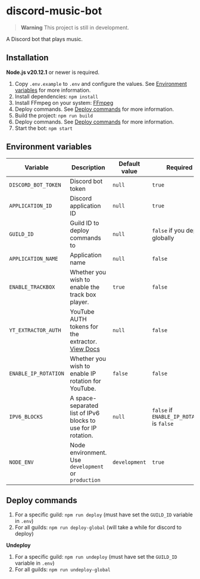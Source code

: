 # discord-music-bot

> __Warning__
> This project is still in development.

A Discord bot that plays music.

## Installation

**Node.js v20.12.1** or newer is required.

1. Copy `.env.example` to `.env` and configure the values. See [Environment variables](#environment-variables) for more information.
2. Install dependencies: `npm install`
3. Install FFmpeg on your system: [FFmpeg](https://ffmpeg.org/download.html)
4. Deploy commands. See [Deploy commands](#deploy-commands) for more information.
5. Build the project: `npm run build`
6. Deploy commands. See [Deploy commands](#deploy-commands) for more information.
6. Start the bot: `npm start`

## Environment variables

| Variable | Description | Default value | Required |
| -------- | ----------- | ------------- | -------- |
| `DISCORD_BOT_TOKEN` | Discord bot token | `null` | `true` |
| `APPLICATION_ID` | Discord application ID | `null` | `true` |
| `GUILD_ID` | Guild ID to deploy commands to | `null` | `false` if you deploy globally |
| `APPLICATION_NAME` | Application name | `null` | `false` |
| `ENABLE_TRACKBOX` | Whether you wish to enable the track box player. | `true` | `false` |
| `YT_EXTRACTOR_AUTH` | YouTube AUTH tokens for the extractor. [View Docs](https://github.com/retrouser955/discord-player-youtubei) | `null` | `false` |
| `ENABLE_IP_ROTATION` | Whether you wish to enable IP rotation for YouTube. | `false` | `false` |
| `IPV6_BLOCKS` | A space-separated list of IPv6 blocks to use for IP rotation. | `null` | `false` if `ENABLE_IP_ROTATION` is `false` |
| `NODE_ENV` | Node environment. Use `development` or `production` | `development` | `true` |

## Deploy commands

1. For a specific guild: `npm run deploy` (must have set the `GUILD_ID` variable in `.env`)
2. For all guilds: `npm run deploy-global` (will take a while for discord to deploy)

**Undeploy**
1. For a specific guild: `npm run undeploy` (must have set the `GUILD_ID` variable in `.env`)
2. For all guilds: `npm run undeploy-global`
